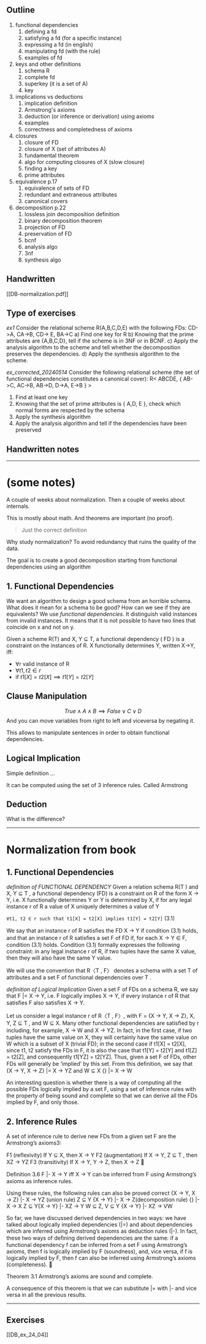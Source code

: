 ## Outline
1. functional dependencies
	1. defining a fd
	2. satisfying a fd (for a specific instance)
	3. expressing a fd (in english)
	4. manipulating fd (with the rule)
	5. examples of fd
2. keys and other definitions
	1. schema R
	2. complete fd
	3. superkey (it is a set of A)
	4. key
3. implications vs deductions
	1. implication definition
	2. Armstrong's axioms
	3. deduction (or inference or derivation) using axioms
	4. examples
	5. correctness and completedness of axioms
4. closures
	1. closure of FD
	2. closure of X (set of attributes A)
	3. fundamental theorem
	4. algo for computing closures of X (slow closure)
	5. finding a key
	6. prime attributes
5. equivalence p.17
	1. equivalence of sets of FD
	2. redundant and extraneous attributes
	3. canonical covers
6. decomposition p.22
	1. lossless join decomposition definition
	2. binary decomposition theorem
	3. projection of FD
	4. preservation of FD
	5. bcnf
	6. analysis algo
	7. 3nf
	8. synthesis algo

## Handwritten
[[DB-normalization.pdf]]

## Type of exercises
*ex1*
Consider the relational scheme R(A,B,C,D,E) 
with the following FDs: CD->A, CA->B, CD-> E, BA->C 
a) Find one key for R 
b) Knowing that the prime attributes are {A,B,C,D}, tell if the scheme is in 3NF or in BCNF. 
c) Apply the analysis algorithm to the scheme and tell whether the decomposition preserves the dependencies. 
d) Apply the synthesis algorithm to the scheme.

*ex_corrected_20240514*
Consider the following relational scheme (the set of functional dependencies constitutes a canonical cover): R< ABCDE, { AB->C, AC->B, AB->D, D->A, E->B } > 
1. Find at least one key 
2. Knowing that the set of prime attributes is { A,D, E }, check which normal forms are respected by the schema 
3. Apply the synthesis algorithm 
4. Apply the analysis algorithm and tell if the dependencies have been preserved

## Handwritten notes






----
# (some notes)

A couple of weeks about normalization.
Then a couple of weeks about internals.

This is mostly about math.
And theorems are important (no proof).

> Just the correct definition

Why study normalization? To avoid redundancy that ruins the quality of the data.

The goal is to create a good decomposition starting from functional dependencies using an algorithm

## 1. Functional Dependencies
We want an algorithm to design a good schema from an horrible schema.
What does it mean for a schema to be good?
How can we see if they are equivalents?
We use *functional dependencies*.
It distinguish valid instances from invalid instances.
It means that it is not possible to have two lines that coincide on x and not on y.


Given a scheme R(T) and X, Y $\subseteq$ T, a functional dependency ( FD ) is a constraint on the instances of R.
X functionally determines Y, written X→Y, iff: 
- $\forall$r valid instance of R
- $\forall t1, t2 \in r$
- $\text{ if }  t1[X] = t2[X] \implies t1[Y] = t2[Y]$


## Clause Manipulation
$$True\wedge A \wedge B\implies False \vee C \vee D$$
And you can move variables from right to left and viceversa by negating it.

This allows to manipulate sentences in order to obtain functional dependencies.

## Logical Implication
Simple definition
...

It can be computed using the set of 3 inference rules. Called Armstrong 


## Deduction
What is the difference?




---

# Normalization from book

## 1. Functional Dependencies
*definition of FUNCTIONAL DEPENDENCY*
Given a relation schema R(T ) and X, Y ⊆ T , a functional dependency (FD) is a constraint on R of the form X → Y, i.e. X functionally determines Y or Y is determined by X, if for any legal instance r of R a value of X uniquely determines a value of Y 

`∀t1, t2 ∈ r such that t1[X] = t2[X] implies t1[Y] = t2[Y]` (3.1) 

We say that an instance r of R satisﬁes the FD X → Y if condition (3.1) holds, and that an instance r of R satisﬁes a set F of FD if, for each X → Y ∈ F, condition (3.1) holds.
Condition (3.1) formally expresses the following constraint: in any legal instance r of R, if two tuples have the same X value, then they will also have the same Y value.

We will use the convention that R〈T , F〉 denotes a schema with a set T of attributes and a set F of functional dependencies over T .

*definition of Logical Implication*
Given a set F of FDs on a schema R, we say that F |= X → Y, i.e. F logically implies X → Y, if every instance r of R that satisﬁes F also satisﬁes X → Y. 

Let us consider a legal instance r of R〈T , F〉, with F = {X → Y, X → Z}, X, Y, Z ⊆ T , and W ⊆ X. Many other functional dependencies are satisﬁed by r including, for example, X → W and X → YZ. In fact, in the ﬁrst case, if two tuples have the same value on X, they will certainly have the same value on W which is a subset of X (trivial FD); in the second case if t1[X] = t2[X], since t1, t2 satisfy the FDs in F, it is also the case that t1[Y] = t2[Y] and t1[Z] = t2[Z], and consequently t1[YZ] = t2[YZ]. Thus, given a set F of FDs, other FDs will generally be ‘implied’ by this set.
From this deﬁnition, we say that {X → Y, X → Z} |= X → YZ and W ⊆ X {} |= X → W

An interesting question is whether there is a way of computing all the possible FDs logically implied by a set F, using a set of inference rules with the property of being sound and complete so that we can derive all the FDs implied by F, and only those.

## 2. Inference Rules
A set of inference rule to derive new FDs from a given set F are the Armstrong’s axioms3: 

F1 (reﬂexivity) If Y ⊆ X, then X → Y 
F2 (augmentation) If X → Y, Z ⊆ T , then XZ → YZ 
F3 (transitivity) If X → Y, Y → Z, then X → Z  

Deﬁnition 3.6 
F |- X → Y iff X → Y can be inferred from F using Armstrong’s axioms as inference rules. 

Using these rules, the following rules can also be proved correct 
{X → Y, X → Z} |- X → YZ (union rule) 
Z ⊆ Y {X → Y} |- X → Z(decomposition rule) 
{} |- X → X 
Z ⊆ Y{X → Y} |- XZ → Y 
W ⊆ Z, V ⊆ Y {X → Y} |- XZ → VW

So far, we have discussed derived dependencies in two ways: we have talked about logically implied dependencies (|=) and about dependencies which are inferred using Armstrong’s axioms as deduction rules (|-). In fact, these two ways of deﬁning derived dependencies are the same: if a functional dependency f can be inferred from a set F using Armstrong’s axioms, then f is logically implied by F (soundness), and, vice versa, if f is logically implied by F, then f can also be inferred using Armstrong’s axioms (completeness). 

Theorem 3.1 
Armstrong’s axioms are sound and complete. 

A consequence of this theorem is that we can substitute |= with |- and vice versa in all the previous results.








---

## Exercises
[[DB_ex_24_04]]